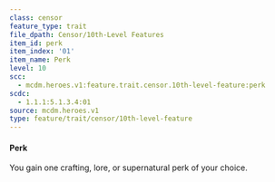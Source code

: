 ```yaml
---
class: censor
feature_type: trait
file_dpath: Censor/10th-Level Features
item_id: perk
item_index: '01'
item_name: Perk
level: 10
scc:
  - mcdm.heroes.v1:feature.trait.censor.10th-level-feature:perk
scdc:
  - 1.1.1:5.1.3.4:01
source: mcdm.heroes.v1
type: feature/trait/censor/10th-level-feature
---
```


#### Perk

You gain one crafting, lore, or supernatural perk of your choice.
